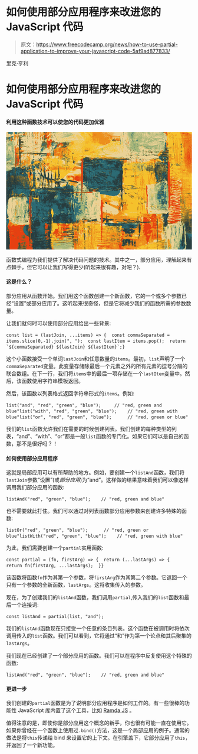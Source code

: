 # 如何使用部分应用程序来改进您的 JavaScript 代码

> 原文：<https://www.freecodecamp.org/news/how-to-use-partial-application-to-improve-your-javascript-code-5af9ad877833/>

里克·亨利

# 如何使用部分应用程序来改进您的 JavaScript 代码

#### 利用这种函数技术可以使您的代码更加优雅

![YlwtX1HWYUmiNRvHck44VFmc7Ho86aQTIG54](img/9a50b62f5b9040c34f1a3c3468e18916.png)

函数式编程为我们提供了解决代码问题的技术。其中之一，部分应用，理解起来有点棘手，但它可以让我们写得更少(听起来很有趣，对吧？).

#### 这是什么？

部分应用从函数开始。我们用这个函数创建一个新函数，它的一个或多个参数已经“设置”或部分应用了。这听起来很奇怪，但是它将减少我们的函数所需的参数数量。

让我们就何时可以使用部分应用给出一些背景:

```
const list = (lastJoin, ...items) => {  const commaSeparated = items.slice(0,-1).join(", ");  const lastItem = items.pop();  return `${commaSeparated} ${lastJoin} ${lastItem}`;}
```

这个小函数接受一个单词`lastJoin`和任意数量的`items`。最初，`list`声明了一个`commaSeparated`变量。此变量存储除最后一个元素之外的所有元素的逗号分隔的联合数组。在下一行，我们将`items`中的最后一项存储在一个`lastItem`变量中。然后，该函数使用字符串模板返回。

然后，该函数以列表格式返回字符串形式的`items`。例如:

```
list("and", "red", "green", "blue");     // "red, green and blue"list("with", "red", "green", "blue");    // "red, green with blue"list("or", "red", "green", "blue");      // "red, green or blue"
```

我们的`list`函数允许我们在需要的时候创建列表。我们创建的每种类型的列表，“and”、“with”、“or”都是一般`list`函数的专门化。如果它们可以是自己的函数，那不是很好吗？！

#### 如何使用部分应用程序

这就是局部应用可以有所帮助的地方。例如，要创建一个`listAnd`函数，我们将`lastJoin`参数“设置”(或*部分应用*)为“and”。这样做的结果意味着我们可以像这样调用我们部分应用的函数:

```
listAnd("red", "green", "blue");    // "red, green and blue"
```

也不需要就此打住。我们可以通过对列表函数部分应用参数来创建许多特殊的函数:

```
listOr("red", "green", "blue");      // "red, green or blue"listWith("red", "green", "blue");    // "red, green with blue"
```

为此，我们需要创建一个`partial`实用函数:

```
const partial = (fn, firstArg) => {  return (...lastArgs) => {    return fn(firstArg, ...lastArgs);  }}
```

该函数将函数`fn`作为其第一个参数，将`firstArg`作为其第二个参数。它返回一个只有一个参数的全新函数，`lastArgs`。这将收集传入的参数。

现在，为了创建我们的`listAnd`函数，我们调用`partial`,传入我们的`list`函数和最后一个连接词:

```
const listAnd = partial(list, "and");
```

我们的`listAnd`函数现在只接受一个任意的条目列表。这个函数在被调用时将依次调用传入的`list`函数。我们可以看到，它将通过“和”作为第一个论点和其后聚集的`lastArgs`。

我们现在已经创建了一个部分应用的函数。我们可以在程序中反复使用这个特殊的函数:

```
listAnd("red", "green", "blue");    // "red, green and blue"
```

#### **更进一步**

我们创建的`partial`函数是为了说明部分应用程序是如何工作的。有一些很棒的功能性 JavaScript 库内置了这个工具，比如 [Ramda JS](https://ramdajs.com/docs/#partial) 。

值得注意的是，即使你是部分应用这个概念的新手，你也很有可能一直在使用它。如果你曾经在一个函数上使用过`.bind()`方法，这是一个局部应用的例子。通常的做法是将`this`传递给 bind 来设置它的上下文。在引擎盖下，它部分应用了`this`，并返回了一个新功能。
